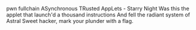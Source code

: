 pwn fullchain
ASynchronous TRusted AppLets - Starry Night
Was this the applet that launch'd a thousand instructions
And fell the radiant system of Astral
Sweet hacker, mark your plunder with a flag.
